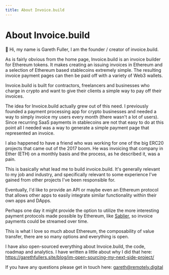 ```yaml
---
title: About Invoice.build
---
```


# About Invoice.build

👋 Hi, my name is Gareth Fuller, I am the founder / creator of invoice.build.

As is fairly obvious from the home page, Invoice.build is an invoice builder for Ethereum tokens. It makes creating an issuing invoices in Ethereum and a selection of Ethereum based stablecoins extremely simple. The resulting invoice payment pages can then be paid off with a variety of Web3 wallets.

Invoice.build is built for contractors, freelancers and businesses who charge in crypto and want to give their clients a simple way to pay off their invoices.

The idea for Invoice.build actually grew out of this need. I previously founded a payment processing app for crypto businesses and needed a way to simply invoice my users every month (there wasn't a lot of users). Since recurring SaaS payments in stablecoins are not that easy to do at this point all I needed was a way to generate a simple payment page that represented an invoice.

I also happened to have a friend who was working for one of the big ERC20 projects that came out of the 2017 boom. He was invoicing that company in Ether (ETH) on a monthly basis and the process, as he described it, was a pain.

This is basically what lead me to build invoice.build. It's generally relevant to my job and industry, and specifically relevant to some experience I've gained from other projects I've been responsible for.

Eventually, I'd like to provide an API or maybe even an Ethereum protocol that allows other apps to easily integrate similar functionality within their own apps and DApps.

Perhaps one day it might provide the option to utilize the more interesting payment protocols made possible by Ethereum, like [Sablier](https://sablier.finance), so invoice payments could be streamed over time.

This is what I love so much about Ethereum, the composability of value transfer, there are so many options and everything is open.

I have also open-sourced everything about Invoice.build, the code, roadmap and analytics. I have written a little about why I did that here: https://garethfullers.site/blog/im-open-sourcing-my-next-side-project/

If you have any questions please get in touch here: gareth@remotely.digital


